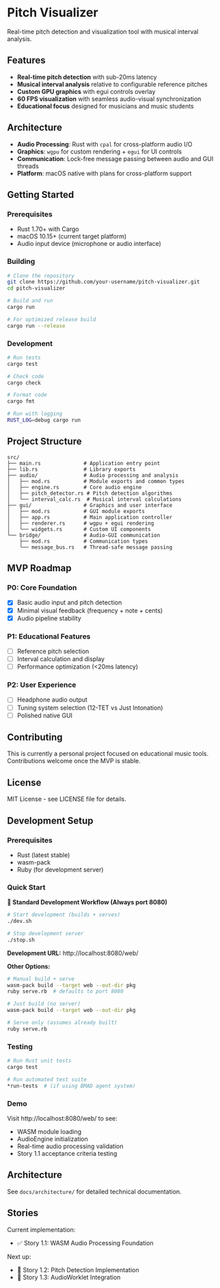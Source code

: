 # Pitch Visualizer

Real-time pitch detection and visualization tool with musical interval analysis.

## Features

- **Real-time pitch detection** with sub-20ms latency
- **Musical interval analysis** relative to configurable reference pitches  
- **Custom GPU graphics** with egui controls overlay
- **60 FPS visualization** with seamless audio-visual synchronization
- **Educational focus** designed for musicians and music students

## Architecture

- **Audio Processing**: Rust with `cpal` for cross-platform audio I/O
- **Graphics**: `wgpu` for custom rendering + `egui` for UI controls
- **Communication**: Lock-free message passing between audio and GUI threads
- **Platform**: macOS native with plans for cross-platform support

## Getting Started

### Prerequisites

- Rust 1.70+ with Cargo
- macOS 10.15+ (current target platform)
- Audio input device (microphone or audio interface)

### Building

```bash
# Clone the repository
git clone https://github.com/your-username/pitch-visualizer.git
cd pitch-visualizer

# Build and run
cargo run

# For optimized release build
cargo run --release
```

### Development

```bash
# Run tests
cargo test

# Check code
cargo check

# Format code
cargo fmt

# Run with logging
RUST_LOG=debug cargo run
```

## Project Structure

```
src/
├── main.rs              # Application entry point
├── lib.rs               # Library exports
├── audio/               # Audio processing and analysis
│   ├── mod.rs           # Module exports and common types
│   ├── engine.rs        # Core audio engine
│   ├── pitch_detector.rs # Pitch detection algorithms
│   └── interval_calc.rs  # Musical interval calculations
├── gui/                 # Graphics and user interface
│   ├── mod.rs           # GUI module exports
│   ├── app.rs           # Main application controller
│   ├── renderer.rs      # wgpu + egui rendering
│   └── widgets.rs       # Custom UI components
└── bridge/              # Audio-GUI communication
    ├── mod.rs           # Communication types
    └── message_bus.rs   # Thread-safe message passing
```

## MVP Roadmap

### P0: Core Foundation
- [x] Basic audio input and pitch detection
- [x] Minimal visual feedback (frequency + note + cents)
- [x] Audio pipeline stability

### P1: Educational Features  
- [ ] Reference pitch selection
- [ ] Interval calculation and display
- [ ] Performance optimization (<20ms latency)

### P2: User Experience
- [ ] Headphone audio output
- [ ] Tuning system selection (12-TET vs Just Intonation)
- [ ] Polished native GUI

## Contributing

This is currently a personal project focused on educational music tools. Contributions welcome once the MVP is stable.

## License

MIT License - see LICENSE file for details. 

## Development Setup

### Prerequisites
- Rust (latest stable)
- wasm-pack
- Ruby (for development server)

### Quick Start

**🚀 Standard Development Workflow (Always port 8080)**
```bash
# Start development (builds + serves)
./dev.sh

# Stop development server
./stop.sh
```

**Development URL:** http://localhost:8080/web/

**Other Options:**
```bash
# Manual build + serve
wasm-pack build --target web --out-dir pkg
ruby serve.rb  # defaults to port 8080

# Just build (no server)
wasm-pack build --target web --out-dir pkg

# Serve only (assumes already built)
ruby serve.rb
```

### Testing

```bash
# Run Rust unit tests
cargo test

# Run automated test suite
*run-tests  # (if using BMAD agent system)
```

### Demo

Visit http://localhost:8080/web/ to see:
- WASM module loading
- AudioEngine initialization
- Real-time audio processing validation
- Story 1.1 acceptance criteria testing

## Architecture

See `docs/architecture/` for detailed technical documentation.

## Stories

Current implementation:
- ✅ Story 1.1: WASM Audio Processing Foundation

Next up:
- 🔄 Story 1.2: Pitch Detection Implementation
- 🔄 Story 1.3: AudioWorklet Integration 
